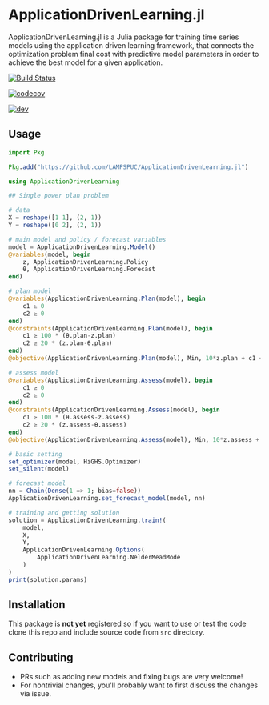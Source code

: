 # ApplicationDrivenLearning.jl

ApplicationDrivenLearning.jl is a Julia package for training time series models using the application driven learning framework, that connects the optimization problem final cost with predictive model parameters in order to achieve the best model for a given application.

[![Build Status](https://github.com/LAMPSPUC/ApplicationDrivenLearning.jl/actions/workflows/ci.yml/badge.svg?branch=main)](https://github.com/LAMPSPUC/ApplicationDrivenLearning.jl/actions?query=workflow%3ACI)

[![codecov](https://codecov.io/gh/LAMPSPUC/ApplicationDrivenLearning.jl/branch/main/graph/badge.svg)](https://codecov.io/gh/LAMPSPUC/ApplicationDrivenLearning.jl)
 
[![dev](https://img.shields.io/badge/docs-dev-blue.svg)](https://LAMPSPUC.github.io/ApplicationDrivenLearning.jl/dev/)

## Usage

```julia
import Pkg

Pkg.add("https://github.com/LAMPSPUC/ApplicationDrivenLearning.jl")

using ApplicationDrivenLearning

## Single power plan problem

# data
X = reshape([1 1], (2, 1))
Y = reshape([0 2], (2, 1))

# main model and policy / forecast variables
model = ApplicationDrivenLearning.Model()
@variables(model, begin
    z, ApplicationDrivenLearning.Policy
    θ, ApplicationDrivenLearning.Forecast
end)

# plan model
@variables(ApplicationDrivenLearning.Plan(model), begin
    c1 ≥ 0
    c2 ≥ 0
end)
@constraints(ApplicationDrivenLearning.Plan(model), begin
    c1 ≥ 100 * (θ.plan-z.plan)
    c2 ≥ 20 * (z.plan-θ.plan)
end)
@objective(ApplicationDrivenLearning.Plan(model), Min, 10*z.plan + c1 + c2)

# assess model
@variables(ApplicationDrivenLearning.Assess(model), begin
    c1 ≥ 0
    c2 ≥ 0
end)
@constraints(ApplicationDrivenLearning.Assess(model), begin
    c1 ≥ 100 * (θ.assess-z.assess)
    c2 ≥ 20 * (z.assess-θ.assess)
end)
@objective(ApplicationDrivenLearning.Assess(model), Min, 10*z.assess + c1 + c2)

# basic setting
set_optimizer(model, HiGHS.Optimizer)
set_silent(model)

# forecast model
nn = Chain(Dense(1 => 1; bias=false))
ApplicationDrivenLearning.set_forecast_model(model, nn)

# training and getting solution
solution = ApplicationDrivenLearning.train!(
    model,
    X,
    Y,
    ApplicationDrivenLearning.Options(
        ApplicationDrivenLearning.NelderMeadMode
    )
)
print(solution.params)
```

## Installation

This package is **not yet** registered so if you want to use or test the code clone this repo and include source code from `src` directory.

## Contributing

* PRs such as adding new models and fixing bugs are very welcome!
* For nontrivial changes, you'll probably want to first discuss the changes via issue.
